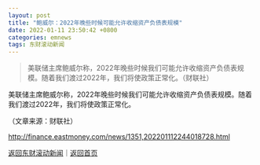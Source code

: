 ```yaml
---
layout: post
title: "鲍威尔：2022年晚些时候可能允许收缩资产负债表规模"
date: 2022-01-11 23:50:42 +0800
categories: emnews
tags: 东财滚动新闻
---
```

> 美联储主席鲍威尔称，2022年晚些时候我们可能允许收缩资产负债表规模。随着我们渡过2022年，我们将使政策正常化。（财联社）

<p>美联储主席鲍威尔称，2022年晚些时候我们可能允许收缩资产负债表规模。随着我们渡过2022年，我们将使政策正常化。</p><p class="em_media">（文章来源：财联社）</p>

<http://finance.eastmoney.com/news/1351,202201112244018728.html>

[返回东财滚动新闻](//finews.withounder.com/emnews/)｜[返回首页](//finews.withounder.com/)